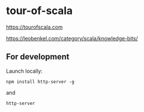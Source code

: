 # tour-of-scala

https://tourofscala.com

https://leobenkel.com/category/scala/knowledge-bits/


## For development

Launch locally:

```
npm install http-server -g
```

and

```
http-server
```